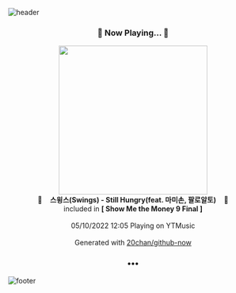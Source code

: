 ![header](https://capsule-render.vercel.app/api?type=wave&height=170&section=header&text=Hi.%20I'm%20SHIFT&fontColor=090707&fontAlignX=45&fontAlignY=65&fontSize=100)

<h3 align="center">🎵 Now Playing... 🎵</h3>
<p align="center">
  <a href="https://music.youtube.com/watch?v=IaHSeJDPEyg">
    <img width="300" src="https://lh3.googleusercontent.com/7MhHhNtJHQq1Tdkq-uhs3EGhlwMe5K6Mhk5Ti9D1u_77pwsIE3xRACrRUYPmnCMatTocGczNEDoNTb2Q">
  </a>
  <br>
  🎵&nbsp&nbsp&nbsp <b>스윙스(Swings) - Still Hungry(feat. 마미손, 팔로알토)</b> &nbsp&nbsp&nbsp🎵
  <br>
  included in <b>[ Show Me the Money 9 Final ]</b>
  
  <br />
  <br />
  05/10/2022 12:05 Playing on YTMusic
  <br />
  <br />
  Generated with <a href="https://github.com/20chan/github-now">20chan/github-now</a>
</p>

<h3 align="center">•••</h3>

![footer](https://capsule-render.vercel.app/api?type=wave&height=150&section=footer)
